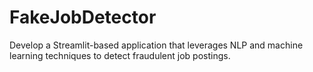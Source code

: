# FakeJobDetector
Develop a Streamlit-based application that leverages NLP and machine learning techniques to detect fraudulent job postings.
